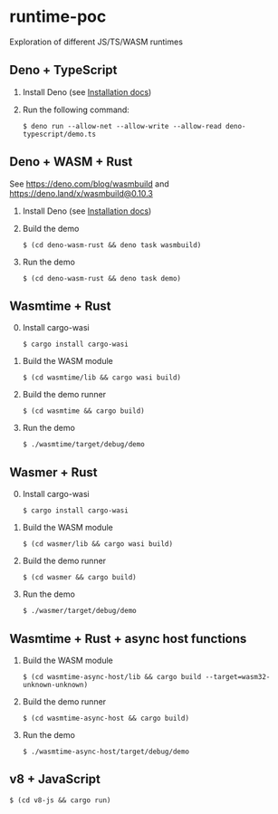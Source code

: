 # runtime-poc

Exploration of different JS/TS/WASM runtimes

## Deno + TypeScript

1. Install Deno (see [Installation docs](https://deno.land/manual@v1.29.2/getting_started/installation))

2. Run the following command:

   ```shell
   $ deno run --allow-net --allow-write --allow-read deno-typescript/demo.ts
   ```

## Deno + WASM + Rust

See https://deno.com/blog/wasmbuild and https://deno.land/x/wasmbuild@0.10.3

1. Install Deno (see [Installation docs](https://deno.land/manual@v1.29.2/getting_started/installation))

2. Build the demo

   ```shell
   $ (cd deno-wasm-rust && deno task wasmbuild)
   ```

3. Run the demo

   ```shell
   $ (cd deno-wasm-rust && deno task demo)
   ```

## Wasmtime + Rust

0. Install cargo-wasi

   ```shell
   $ cargo install cargo-wasi
   ```

1. Build the WASM module

   ```shell
   $ (cd wasmtime/lib && cargo wasi build)
   ```

2. Build the demo runner

   ```shell
   $ (cd wasmtime && cargo build)
   ```

3. Run the demo

   ```shell
   $ ./wasmtime/target/debug/demo
   ```

## Wasmer + Rust

0. Install cargo-wasi

   ```shell
   $ cargo install cargo-wasi
   ```

1. Build the WASM module

   ```shell
   $ (cd wasmer/lib && cargo wasi build)
   ```

2. Build the demo runner

   ```shell
   $ (cd wasmer && cargo build)
   ```

3. Run the demo

   ```shell
   $ ./wasmer/target/debug/demo
   ```

## Wasmtime + Rust + async host functions

1. Build the WASM module

   ```shell
   $ (cd wasmtime-async-host/lib && cargo build --target=wasm32-unknown-unknown)
   ```

2. Build the demo runner

   ```shell
   $ (cd wasmtime-async-host && cargo build)
   ```

3. Run the demo

   ```shell
   $ ./wasmtime-async-host/target/debug/demo
   ```

## v8 + JavaScript

```shell
$ (cd v8-js && cargo run)
```

